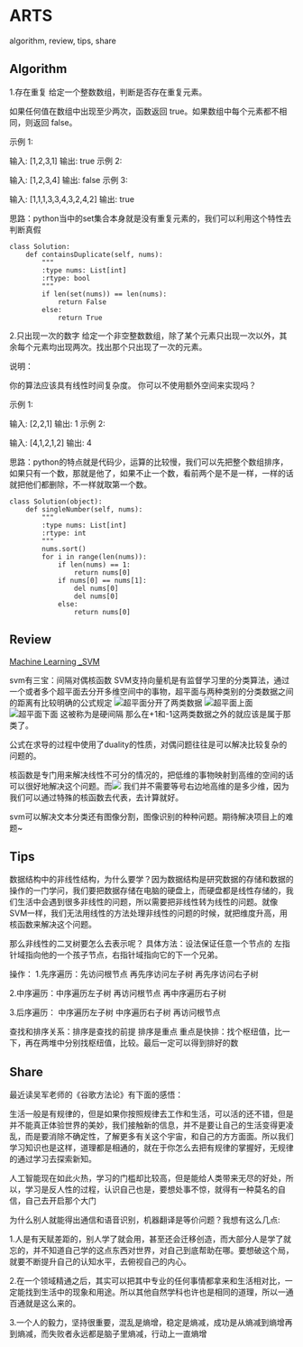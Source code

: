 # ARTS
algorithm, review, tips, share

## Algorithm

1.存在重复
给定一个整数数组，判断是否存在重复元素。

如果任何值在数组中出现至少两次，函数返回 true。如果数组中每个元素都不相同，则返回 false。

示例 1:

输入: [1,2,3,1]
输出: true
示例 2:

输入: [1,2,3,4]
输出: false
示例 3:

输入: [1,1,1,3,3,4,3,2,4,2]
输出: true

思路：python当中的set集合本身就是没有重复元素的，我们可以利用这个特性去判断真假
```
class Solution:
    def containsDuplicate(self, nums):
        """
        :type nums: List[int]
        :rtype: bool
        """
        if len(set(nums)) == len(nums):
            return False
        else:
            return True
```
2.只出现一次的数字
给定一个非空整数数组，除了某个元素只出现一次以外，其余每个元素均出现两次。找出那个只出现了一次的元素。

说明：

你的算法应该具有线性时间复杂度。 你可以不使用额外空间来实现吗？

示例 1:

输入: [2,2,1]
输出: 1
示例 2:

输入: [4,1,2,1,2]
输出: 4

思路：python的特点就是代码少，运算的比较慢，我们可以先把整个数组排序，如果只有一个数，那就是他了，如果不止一个数，看前两个是不是一样，一样的话
就把他们都删除，不一样就取第一个数。
```
class Solution(object):
    def singleNumber(self, nums):
        """
        :type nums: List[int]
        :rtype: int
        """
        nums.sort()
        for i in range(len(nums)):
            if len(nums) == 1:
                return nums[0]
            if nums[0] == nums[1]:
                del nums[0]
                del nums[0]
            else:
                return nums[0]
```

## Review
[Machine Learning _SVM](https://en.wikipedia.org/wiki/Support_vector_machine)

svm有三宝：间隔对偶核函数
SVM支持向量机是有监督学习里的分类算法，通过一个或者多个超平面去分开多维空间中的事物，超平面与两种类别的分类数据之间的距离有比较明确的公式规定
![超平面分开了两类数据](https://upload.wikimedia.org/wikipedia/commons/thumb/2/2a/Svm_max_sep_hyperplane_with_margin.png/220px-Svm_max_sep_hyperplane_with_margin.png)
![超平面上面](https://wikimedia.org/api/rest_v1/media/math/render/svg/a677ed33ca0c840aa9295405fc095c8aefa73e48)
![超平面下面](https://wikimedia.org/api/rest_v1/media/math/render/svg/6c3dbeeb7d5af27a2551ec07ce172ddbce62fc58)
这被称为是硬间隔
那么在+1和-1这两类数据之外的就应该是属于那类了。

公式在求导的过程中使用了duality的性质，对偶问题往往是可以解决比较复杂的问题的。

核函数是专门用来解决线性不可分的情况的，把低维的事物映射到高维的空间的话可以很好地解决这个问题。而![](https://wikimedia.org/api/rest_v1/media/math/render/svg/3ae7b54ee1b37e28f5e48330d094f7d9a8c14873)
我们并不需要等号右边地高维的是多少维，因为我们可以通过特殊的核函数去代表，去计算就好。

svm可以解决文本分类还有图像分割，图像识别的种种问题。期待解决项目上的难题~

## Tips

数据结构中的非线性结构，为什么要学？因为数据结构是研究数据的存储和数据的操作的一门学问，我们要把数据存储在电脑的硬盘上，而硬盘都是线性存储的，我们生活中会遇到很多非线性的问题，所以需要把非线性转为线性的问题。就像SVM一样，我们无法用线性的方法处理非线性的问题的时候，就把维度升高，用核函数来解决这个问题。

那么非线性的二叉树要怎么去表示呢？
具体方法：设法保证任意一个节点的 左指针域指向他的一个孩子节点，右指针域指向它的下一个兄弟。

操作：
1.先序遍历：先访问根节点
           再先序访问左子树
           再先序访问右子树
           
2.中序遍历：中序遍历左子树
           再访问根节点
           再中序遍历右子树
           
3.后序遍历：
            中序遍历左子树
            中序遍历右子树
            再访问根节点
            
查找和排序关系：排序是查找的前提
                排序是重点
 重点是快排：找个枢纽值，比一下，再在两堆中分别找枢纽值，比较。最后一定可以得到排好的数
 

## Share

最近读吴军老师的《谷歌方法论》有下面的感悟：

生活一般是有规律的，但是如果你按照规律去工作和生活，可以活的还不错，但是并不能真正体验世界的美妙，我们接触新的信息，并不是要让自己的生活变得更凌乱，而是要消除不确定性，了解更多有关这个宇宙，和自己的方方面面。所以我们学习知识也是这样，道理都是相通的，就在于你怎么去把有规律的掌握好，无规律的通过学习去探索新知。

人工智能现在如此火热，学习的门槛却比较高，但是能给人类带来无尽的好处，所以，学习是反人性的过程，认识自己也是，要想处事不惊，就得有一种莫名的自信，自己去开启那个大门

为什么别人就能得出通信和语音识别，机器翻译是等价问题？我想有这么几点:

1.人是有天赋差距的，别人学了就会用，甚至还会迁移创造，而大部分人是学了就忘的，并不知道自己学的这点东西对世界，对自己到底帮助在哪。要想破这个局，就要不断提升自己的认知水平，去俯视自己的内心。

2.在一个领域精通之后，其实可以把其中专业的任何事情都拿来和生活相对比，一定能找到生活中的现象和用途。所以其他自然学科也许也是相同的道理，所以一通百通就是这么来的。

3.一个人的毅力，坚持很重要，混乱是熵增，稳定是熵减，成功是从熵减到熵增再到熵减，而失败者永远都是脑子里熵减，行动上一直熵增
